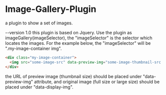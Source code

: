 # Image-Gallery-Plugin
a plugin to show a set of images.


--version 1.0
this plugin is based on Jquery. Use the plugin as imageGallery(imageSelector), the "imageSelector" is the selector which locates the images. For the example below, the "imageSelector" will be ".my-image-container img".

```HTML
<div class="my-image-container">
  <img src="some-image-src" data-preview-img="some-image-thumbnail-src.jpg" data-display-img="some-image-large-size-src.jpg">
</div>
```

the URL of preview image (thumbnail size) should be placed under "data-preview-img" attribute, and original image (full size or large size) should be placed under "data-display-img".
